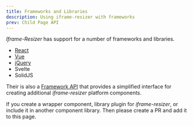 ```yaml
---
title: Frameworks and Libraries
description: Using iframe-resizer with frameworks
prev: Child Page API
---
```


_Iframe-Resizer_ has support for a number of frameworks and libraries.

- [React](../react)
- [Vue](../vue3)
- [jQuery](../jquery)
- Svelte
- SolidJS
<!-- - Angular -->

Their is also a [Framework API](../api) that provides a simplified interface for creating additional _iframe-resizer_ platform components.

If you create a wrapper component, library plugin for _iframe-resizer_, or include it in another component library. Then please create a PR and add it to this page.
